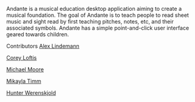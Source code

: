 Andante is a musical education desktop application aiming to create a musical foundation.
The goal of Andante is to teach people to read sheet music and sight read by first teaching pitches, notes, etc, and their associated symbols.
Andante has a simple point-and-click user interface geared towards children.

Contributors
[Alex Lindemann](https://github.com/a-ns)

[Corey Loftis](https://github.com/GlobalCorey)

[Michael Moore](https://github.com/Hamhock1570)

[Mikayla Timm](https://github.com/sailormina)

[Hunter Werenskjold](https://github.com/Zombiedance)
